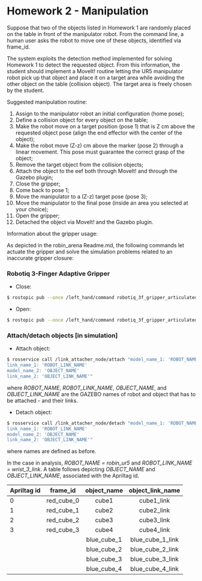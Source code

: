# Homework 2 - Manipulation

Suppose that two of the objects listed in Homework 1 are  randomly placed on the table in front of the manipulator robot. From the command line, a human user asks the robot to move one of these objects, identified via frame_id. 

The system exploits the detection method implemented for solving Homework 1 to detect the requested object. From this information, the student should implement a MoveIt! routine letting the UR5 manipulator robot pick up that object and place it on a target area while avoiding the other object on the table (collision object). The target area is freely chosen by the student. 

Suggested manipulation routine:
1.	Assign to the manipulator robot an initial configuration (home pose);
2.	Define a collision object for every object on the table;
3.	Make the robot move on a target position (pose 1) that is Z cm above the requested object pose (align the end effector with the center of the object);
4.	Make the robot move (Z-z) cm above the marker (pose 2) through a linear movement. This pose must guarantee the correct grasp of the object;
5.	Remove the target object from the collision objects;
6.	Attach the object to the eef both through MoveIt! and through the Gazebo plugin;
7.	Close the gripper;
8.	Come back to pose 1;
9.	Move the manipulator to a (Z-z) target pose (pose 3);
10.	Move the manipulator to the final pose (inside an area you selected at your choice);
11.	Open the gripper;
12.	Detached the object via MoveIt! and the Gazebo plugin.


Information about the gripper usage: 

As depicted in the robin_arena Readme.md, the following commands let actuate the gripper and solve the simulation problems related to an inaccurate gripper closure: 

### Robotiq 3-Finger Adaptive Gripper

- Close:

```sh
$ rostopic pub --once /left_hand/command robotiq_3f_gripper_articulated_msgs/Robotiq3FGripperRobotOutput "{rACT: 1, rMOD: 0, rGTO: 1, rATR: 0, rGLV: 0, rICF: 0, rICS: 0, rPRA: 250, rSPA: 200, rFRA: 200, rPRB: 0, rSPB: 0, rFRB: 0, rPRC: 0, rSPC: 0, rFRC: 0, rPRS: 0, rSPS: 0, rFRS: 0}"
```
 
- Open:

```sh
$ rostopic pub --once /left_hand/command robotiq_3f_gripper_articulated_msgs/Robotiq3FGripperRobotOutput "{rACT: 1, rMOD: 0, rGTO: 1, rATR: 0, rGLV: 0, rICF: 0, rICS: 0, rPRA: 0, rSPA: 200, rFRA: 0, rPRB: 0, rSPB: 0, rFRB: 0, rPRC: 0, rSPC: 0, rFRC: 0, rPRS: 0, rSPS: 0, rFRS: 0}"
```

### Attach/detach objects [in simulation]

- Attach object:

```sh
$ rosservice call /link_attacher_node/attach "model_name_1: 'ROBOT_NAME'
link_name_1: 'ROBOT_LINK_NAME'
model_name_2: 'OBJECT_NAME'
link_name_2: 'OBJECT_LINK_NAME'"
```

where *ROBOT_NAME*, *ROBOT_LINK_NAME*, *OBJECT_NAME*, and *OBJECT_LINK_NAME* are the GAZEBO names of robot and object that has to be attached - and their links. 

- Detach object:

```sh
$ rosservice call /link_attacher_node/detach "model_name_1: 'ROBOT_NAME'
link_name_1: 'ROBOT_LINK_NAME'
model_name_2: 'OBJECT_NAME'
link_name_2: 'OBJECT_LINK_NAME'"
```
where names are defined as before.

In the case in analysis, *ROBOT_NAME = robin_ur5* and *ROBOT_LINK_NAME = wrist_3_link*. A table follows depicting *OBJECT_NAME* and *OBJECT_LINK_NAME*, associated with the Apriltag id.

| Apriltag id | frame_id   | object_name  | object_link_name |
| ------------|:----------:|:------------:|:----------------:| 
|       0     | red_cube_0 |  cube1       | cube1_link       |
|       1     | red_cube_1 |  cube2       | cube2_link       |
|       2     | red_cube_2 |  cube3       | cube3_link       |
|       3     | red_cube_3 |  cube4       | cube4_link       |
|             |            |  blue_cube_1 | blue_cube_1_link |
|             |            |  blue_cube_2 | blue_cube_2_link |
|             |            |  blue_cube_3 | blue_cube_3_link |
|             |            |  blue_cube_4 | blue_cube_4_link |
